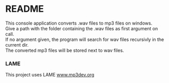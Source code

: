 # README #

This console application converts .wav files to mp3 files on windows.   
Give a path with the folder containing the .wav files as first argument on call.   
If no argument given, the program will search for wav files recursivly in the current dir.   
The converted mp3 files will be stored next to wav files.

### LAME
This project uses LAME www.mp3dev.org
